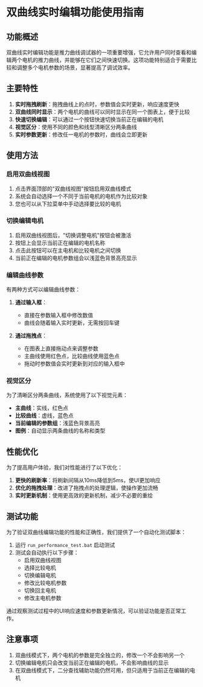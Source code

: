 # 双曲线实时编辑功能使用指南

## 功能概述

双曲线实时编辑功能是推力曲线调试器的一项重要增强，它允许用户同时查看和编辑两个电机的推力曲线，并能够在它们之间快速切换。这项功能特别适合于需要比较和调整多个电机参数的场景，显著提高了调试效率。

## 主要特性

1. **实时拖拽刷新**：拖拽曲线上的点时，参数值会实时更新，响应速度更快
2. **双曲线同时显示**：两个电机的曲线可以同时显示在同一个图表上，便于比较
3. **快速切换编辑**：可以通过一个按钮快速切换当前正在编辑的电机
4. **视觉区分**：使用不同的颜色和线型清晰区分两条曲线
5. **实时参数更新**：修改任一电机的参数时，曲线会立即更新

## 使用方法

### 启用双曲线视图

1. 点击界面顶部的"双曲线视图"按钮启用双曲线模式
2. 系统会自动选择一个不同于当前电机的电机作为比较对象
3. 您也可以从下拉菜单中手动选择要比较的电机

### 切换编辑电机

1. 启用双曲线视图后，"切换调整电机"按钮会被激活
2. 按钮上会显示当前正在编辑的电机名称
3. 点击此按钮可以在主电机和比较电机之间切换
4. 当前正在编辑的电机参数组会以浅蓝色背景高亮显示

### 编辑曲线参数

有两种方式可以编辑曲线参数：

1. **通过输入框**：
    - 直接在参数输入框中修改数值
    - 曲线会随着输入实时更新，无需按回车键

2. **通过拖拽点**：
    - 在图表上直接拖动点来调整参数
    - 主曲线使用红色点，比较曲线使用蓝色点
    - 拖动时参数值会实时更新到对应的输入框中

### 视觉区分

为了清晰区分两条曲线，系统使用了以下视觉元素：

- **主曲线**：实线，红色点
- **比较曲线**：虚线，蓝色点
- **当前编辑的参数组**：浅蓝色背景高亮
- **图例**：自动显示两条曲线的名称和类型

## 性能优化

为了提高用户体验，我们对性能进行了以下优化：

1. **更快的刷新率**：将刷新间隔从10ms降低到5ms，使UI更加响应
2. **优化的拖拽处理**：改进了拖拽点的处理逻辑，使操作更加流畅
3. **实时更新机制**：使用更高效的更新机制，减少不必要的重绘

## 测试功能

为了验证双曲线编辑功能的性能和正确性，我们提供了一个自动化测试脚本：

1. 运行 `run_performance_test.bat` 启动测试
2. 测试会自动执行以下步骤：
    - 启用双曲线视图
    - 选择比较电机
    - 切换编辑电机
    - 修改比较电机参数
    - 切换回主电机
    - 修改主电机参数

通过观察测试过程中的UI响应速度和参数更新情况，可以验证功能是否正常工作。

## 注意事项

1. 双曲线模式下，两个电机的参数是完全独立的，修改一个不会影响另一个
2. 切换编辑电机只会改变当前正在编辑的电机，不会影响曲线的显示
3. 在双曲线模式下，二分查找辅助功能仍然可用，但只适用于当前正在编辑的电机
